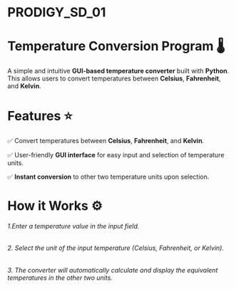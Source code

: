 # PRODIGY_SD_01

 # Temperature Conversion Program 🌡️

A simple and intuitive **GUI-based temperature converter** built with **Python**. This allows users to convert temperatures between **Celsius**, **Fahrenheit**, and **Kelvin**.

# Features ⭐

✅ Convert temperatures between **Celsius**, **Fahrenheit**, and **Kelvin**.

✅ User-friendly **GUI interface** for easy input and selection of temperature units.

✅ **Instant conversion** to other two temperature units upon selection.

 # How it Works ⚙️
 ###### 1.*Enter a temperature value in the input field*.
###### 2. *Select the unit of the input temperature (Celsius, Fahrenheit, or Kelvin)*.
###### 3. *The converter will automatically calculate and display the equivalent temperatures in the other two units*.
